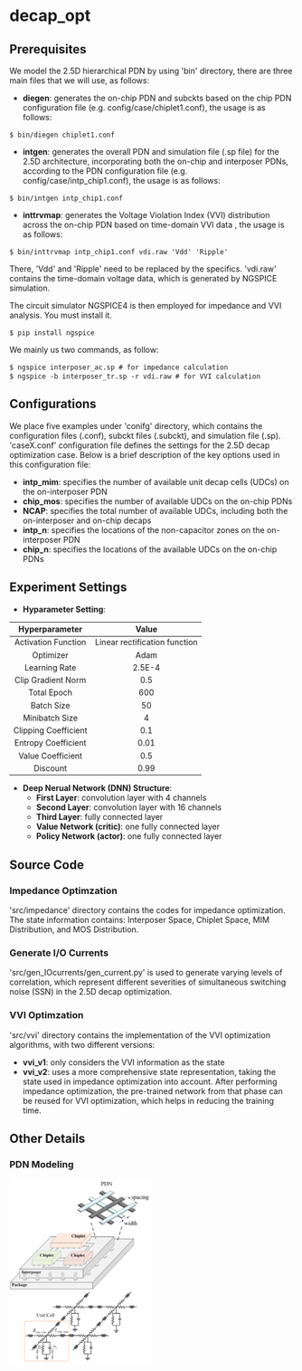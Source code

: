 # decap_opt

## Prerequisites
We model the 2.5D hierarchical PDN  by using 'bin' directory, there are three main files that we will use, as follows:
 - **diegen**: generates the on-chip PDN and subckts based on the chip PDN configuration file (e.g.  config/case/chiplet1.conf), the usage is as follows:
```shell 
$ bin/diegen chiplet1.conf
```
 - **intgen**: generates the overall PDN and simulation file (.sp file) for the 2.5D architecture, incorporating both the on-chip and interposer PDNs, according to the PDN configuration file (e.g.  config/case/intp_chip1.conf), the usage is as follows:
```shell 
$ bin/intgen intp_chip1.conf
```
 - **inttrvmap**: generates the Voltage Violation Index (VVI) distribution across the on-chip PDN based on time-domain VVI data , the usage is as follows:
```shell 
$ bin/inttrvmap intp_chip1.conf vdi.raw 'Vdd' 'Ripple'
```
There, 'Vdd' and 'Ripple' need to be replaced by the specifics. 'vdi.raw'  contains the time-domain voltage data, which is generated by NGSPICE simulation.

The circuit simulator NGSPICE4 is then  employed for impedance and VVI analysis. You must install it.
```shell 
$ pip install ngspice
```

We mainly us two commands, as follow:
```shell 
$ ngspice interposer_ac.sp # for impedance calculation
$ ngspice -b interposer_tr.sp -r vdi.raw # for VVI calculation 
```

## Configurations

We place five examples under 'conifg' directory, which contains the configuration files (.conf), subckt files (.subckt), and simulation file (.sp). 'caseX.conf' configuration file defines the settings for the 2.5D decap optimization case.  Below is a brief description of the key options used in this configuration file:
- **intp_mim**: specifies the number of available unit decap cells (UDCs) on the on-interposer PDN
- **chip_mos**: specifies the number of available UDCs on the on-chip PDNs
- **NCAP**: specifies the total number of available UDCs, including both the on-interposer and on-chip decaps
- **intp_n**: specifies the locations of the non-capacitor zones on the on-interposer PDN
- **chip_n**: specifies the locations of the available UDCs on the on-chip PDNs

## Experiment Settings 
- **Hyparameter Setting**: 
<center>
  
| Hyperparameter | Value |
| :-------------------------:|:-------------------------: |
| Activation Function | Linear rectification function|
| Optimizer           | Adam |
| Learning Rate       | 2.5E-4 |
| Clip Gradient Norm  | 0.5 |
| Total Epoch         | 600 |
| Batch Size          | 50 |
| Minibatch Size      | 4   |
| Clipping Coefficient| 0.1 |
| Entropy Coefficient | 0.01|
| Value Coefficient   | 0.5 |
| Discount       | 0.99|

</center>

- **Deep Nerual Network (DNN) Structure**: 
	- **First Layer**: convolution layer with 4 channels
	- **Second Layer**: convolution layer with 16 channels
	- **Third Layer**: fully connected layer
	- **Value  Network (critic)**:  one fully connected layer
	- **Policy Network (actor)**:  one fully connected layer

## Source Code

### Impedance Optimzation
'src/impedance' directory contains the codes for impedance optimization. The state information contains: Interposer Space, Chiplet Space, MIM Distribution, and MOS Distribution.

### Generate I/O Currents

 'src/gen_IOcurrents/gen_current.py' is used to generate varying levels of correlation, which represent different severities of simultaneous switching noise (SSN) in the 2.5D decap optimization.

###  VVI Optimzation

'src/vvi' directory contains the implementation of the VVI optimization algorithms, with two different versions:
 - **vvi_v1**: only considers the VVI information as the state
 - **vvi_v2**: uses a more comprehensive state representation, taking the state used in impedance optimization into account. After performing impedance optimization, the pre-trained network from that phase can be reused for VVI optimization, which helps in reducing the training time. 

## Other Details

### PDN Modeling

<img src="fig/PDN.png" width="50%"> <img src="fig/ETL.png" width="50%"> 
